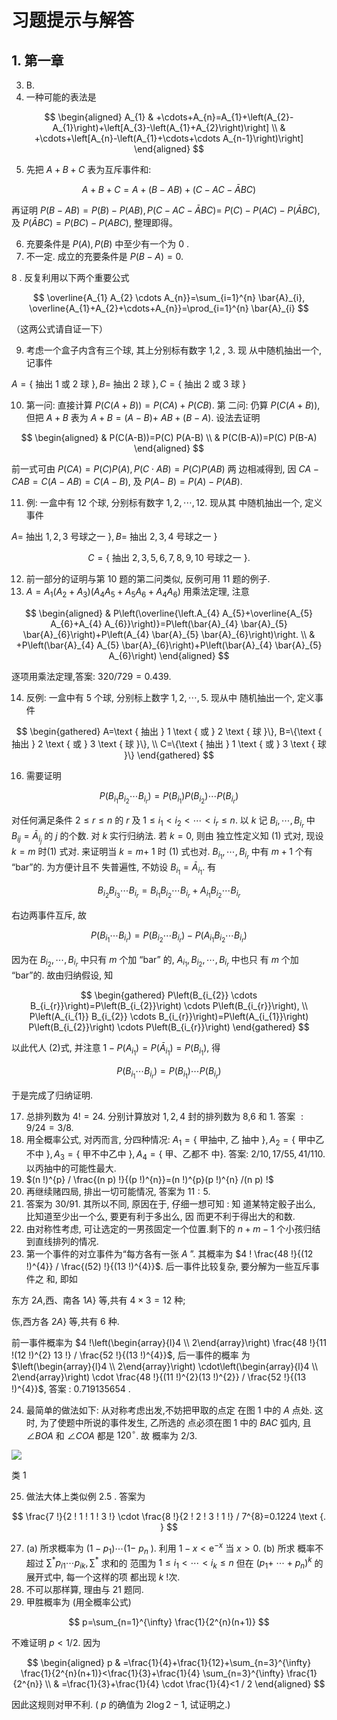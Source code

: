 # 习题提示与解答 

## 1. 第一章

3. B.
4. 一种可能的表法是

$$
\begin{aligned}
A_{1} & +\cdots+A_{n}=A_{1}+\left(A_{2}-A_{1}\right)+\left[A_{3}-\left(A_{1}+A_{2}\right)\right] \\
& +\cdots+\left[A_{n}-\left(A_{1}+\cdots+\cdots A_{n-1}\right)\right]
\end{aligned}
$$

5. 先把 $A+B+C$ 表为互斥事件和:

$$
A+B+C=A+(B-A B)+(C-A C-\bar{A} B C)
$$

再证明 $P(B-A B)=P(B)-P(A B), P(C-A C-\bar{A} B C)=$ $P(C)-P(A C)-P(\bar{A} B C)$, 及 $P(\bar{A} B C)=P(B C)-P(A B C)$, 整理即得。

6. 充要条件是 $P(A), P(B)$ 中至少有一个为 0 .
7. 不一定. 成立的充要条件是 $P(B-A)=0$.

8 . 反复利用以下两个重要公式

$$
\overline{A_{1} A_{2} \cdots A_{n}}=\sum_{i=1}^{n} \bar{A}_{i}, \overline{A_{1}+A_{2}+\cdots+A_{n}}=\prod_{i=1}^{n} \bar{A}_{i}
$$

（这两公式请自证一下）

9. 考虑一个盒子内含有三个球, 其上分别标有数字 1,2 , 3. 现 从中随机抽出一个, 记事件

$A=\{$ 抽出 1 或 2 球 $\}, B=$ 抽出 2 球 $\}, C=\{$ 抽出 2 或 3 球 $\}$

10. 第一问: 直接计算 $P(C(A+B))=P(C A)+P(C B)$. 第 二问: 仍算 $P(C(A+B))$, 但把 $A+B$ 表为 $A+B=(A-B)+$ $A B+(B-A)$. 设法去证明

$$
\begin{aligned}
& P(C(A-B))=P(C) P(A-B) \\
& P(C(B-A))=P(C) P(B-A)
\end{aligned}
$$

前一式可由 $P(C A)=P(C) P(A), P(C \cdot A B)=P(C) P(A B)$ 两 边相减得到, 因 $C A-C A B=C(A-A B)=C(A-B)$, 及 $P(A-$ $B)=P(A)-P(A B)$.

11. 例: 一盒中有 12 个球, 分别标有数字 $1,2, \cdots, 12$. 现从其 中随机抽出一个, 定义事件

$A=$ 抽出 $1,2,3$ 号球之一 $\}, B=$ 抽出 $2,3,4$ 号球之一 $\}$

$$
C=\{\text { 抽出 } 2,3,5,6,7,8,9,10 \text { 号球之一 }\} \text {. }
$$

12. 前一部分的证明与第 10 题的第二问类似, 反例可用 11 题的例子.
13. $A=A_{1}\left(A_{2}+A_{3}\right)\left(A_{4} A_{5}+A_{5} A_{6}+A_{4} A_{6}\right)$ 用乘法定理, 注意

$$
\begin{aligned}
& P\left(\overline{\left.A_{4} A_{5}+\overline{A_{5} A_{6}+A_{4} A_{6}}\right)}=P\left(\bar{A}_{4} \bar{A}_{5} \bar{A}_{6}\right)+P\left(A_{4} \bar{A}_{5} \bar{A}_{6}\right)\right. \\
& +P\left(\bar{A}_{4} A_{5} \bar{A}_{6}\right)+P\left(\bar{A}_{4} \bar{A}_{5} A_{6}\right)
\end{aligned}
$$

逐项用乘法定理,答案: $320 / 729=0.439$.

14. 反例: 一盒中有 5 个球, 分别标上数字 $1,2, \cdots, 5$. 现从中 随机抽出一个, 定义事件

$$
\begin{gathered}
A=\text { 抽出 } 1 \text { 或 } 2 \text { 球 }\}, B=\{\text { 抽出 } 2 \text { 或 } 3 \text { 球 }\}, \\
C=\{\text { 抽出 } 1 \text { 或 } 3 \text { 球 }\}
\end{gathered}
$$

16. 需要证明

$$
P\left(B_{i_{1}} B_{i_{2}} \cdots B_{i_{r}}\right)=P\left(B_{i_{1}}\right) P\left(B_{i_{2}}\right) \cdots P\left(B_{i_{r}}\right)
$$

对任何满足条件 $2 \leqslant r \leqslant n$ 的 $r$ 及 $1 \leqslant i_{1}<i_{2}<\cdots<i_{r} \leqslant n$. 以 $k$ 记 $B_{i}, \cdots, B_{i_{r}}$ 中 $B_{i j}=\bar{A}_{i_{j}}$ 的 $j$ 的个数. 对 $k$ 实行归纳法. 若 $k=0$, 则由 独立性定义知 (1) 式对, 现设 $k=m$ 时(1) 式对. 来证明当 $k=m+$ 1 时 (1) 式也对. $B_{i_{1}}, \cdots, B_{i_{r}}$ 中有 $m+1$ 个有 “bar”的. 为方便计且不 失普遍性, 不妨设 $B_{i_{1}}=\bar{A}_{i_{1}}$. 有

$$
B_{i_{2}} B_{i_{3}} \cdots B_{i_{r}}=B_{i_{1}} B_{i_{2}} \cdots B_{i_{r}}+A_{i_{1}} B_{i_{2}} \cdots B_{i_{r}}
$$

右边两事件互斥, 故

$$
P\left(B_{i_{1}} \cdots B_{i_{r}}\right)=P\left(B_{i_{2}} \cdots B_{i_{r}}\right)-P\left(A_{i_{1}} B_{i_{2}} \cdots B_{i_{r}}\right)
$$

因为在 $B_{i_{2}}, \cdots, B_{i_{r}}$ 中只有 $m$ 个加 “bar” 的, $A_{i_{1}}, B_{i_{2}}, \cdots, B_{i_{r}}$ 中也只 有 $m$ 个加 “bar”的. 故由归纳假设, 知

$$
\begin{gathered}
P\left(B_{i_{2}} \cdots B_{i_{r}}\right)=P\left(B_{i_{2}}\right) \cdots P\left(B_{i_{r}}\right), \\
P\left(A_{i_{1}} B_{i_{2}} \cdots B_{i_{r}}\right)=P\left(A_{i_{1}}\right) P\left(B_{i_{2}}\right) \cdots P\left(B_{i_{r}}\right)
\end{gathered}
$$

以此代人 (2)式, 并注意 $1-P\left(A_{i_{1}}\right)=P\left(\bar{A}_{i_{1}}\right)=P\left(B_{i_{1}}\right)$, 得

$$
P\left(B_{i_{1}} \cdots B_{i_{r}}\right)=P\left(B_{i_{1}}\right) \cdots P\left(B_{i_{r}}\right)
$$

于是完成了归纳证明.

17. 总排列数为 $4 !=24$. 分别计算放对 $1,2,4$ 封的排列数为 8,6 和 1. 答案 $: 9 / 24=3 / 8$.
18. 用全概率公式, 对丙而言, 分四种情况: $A_{1}=\{$ 甲抽中, 乙 抽中 $\}, A_{2}=\{$ 甲中乙不中 $\}, A_{3}=\{$ 甲不中乙中 $\}, A_{4}=\{$ 甲、乙都不 中\}. 答案: $2 / 10,17 / 55,41 / 110$. 以丙抽中的可能性最大.
19. $(n !)^{p} / \frac{(n p) !}{(p !)^{n}}=(n !)^{p}(p !)^{n} /(n p) !$
20. 再继续赌四局, 排出一切可能情况, 答案为 $11: 5$.
21. 答案为 $30 / 91$. 其所以不同, 原因在于, 仔细一想可知 : 知 道某特定骰子出么, 比知道至少出一个么, 要更有利于多出么, 因 而更不利于得出大的和数.
22. 由对称性考虑, 可让选定的一男孩固定一个位置.剩下的 $n+m-1$ 个小孩归结到直线排列的情况.
23. 第一个事件的对立事件为“每方各有一张 $A$ ”. 其概率为 $4 ! \frac{48 !}{(12 !)^{4}} / \frac{(52) !}{(13 !)^{4}}$. 后一事件比较复杂, 要分解为一些互斥事件之 和, 即如

东方 $2 A$,西、南各 $1 A\}$ 等,共有 $4 \times 3=12$ 种;

㑈,西方各 $2 A\}$ 等,共有 6 种.

前一事件概率为 $4 !\left(\begin{array}{l}4 \\ 2\end{array}\right) \frac{48 !}{11 !(12 !)^{2} 13 !} / \frac{52 !}{(13 !)^{4}}$, 后一事件的概率 为 $\left(\begin{array}{l}4 \\ 2\end{array}\right) \cdot\left(\begin{array}{l}4 \\ 2\end{array}\right) \cdot \frac{48 !}{(11 !)^{2}(13 !)^{2}} / \frac{52 !}{(13 !)^{4}}$, 答案 : 0.719135654 .

24. 最简单的做法如下: 从对称考虑出发,不妨把甲取的点定 在图 1 中的 $A$ 点处. 这时, 为了使题中所说的事件发生, 乙所选的 点必须在图 1 中的 $B A C$ 弧内, 且 $\angle B O A$ 和 $\angle C O A$ 都是 $120^{\circ}$. 故 概率为 $2 / 3$.

![](https://cdn.mathpix.com/cropped/2023_07_12_cd0964c0a2cfa319fa75g-4.jpg?height=442&width=474&top_left_y=488&top_left_x=269)

类 1

25. 做法大体上类似例 2.5 . 答案为

$$
\frac{7 !}{2 ! 1 ! 1 ! 3 !} \cdot \frac{8 !}{2 ! 2 ! 3 ! 1 !} / 7^{8}=0.1224 \text {. }
$$

27. (a) 所求概率为 $\left(1-p_{1}\right) \cdots(1-$ $p_{n}$ ). 利用 $1-x<\mathrm{e}^{-x}$ 当 $x>0$. (b) 所求 概率不超过 $\sum^{*} p_{i 1} \cdots p_{i k}, \sum^{*}$ 求和的 范围为 $1 \leqslant i_{1}<\cdots<i_{k} \leqslant n$ 但在 $\left(p_{1}+\right.$ $\left.\cdots+p_{n}\right)^{k}$ 的展开式中, 每一个这样的项 都出现 $k$ !次.
28. 不可以那样算, 理由与 21 题同.
29. 甲胜概率为 (用全概率公式)

$$
p=\sum_{n=1}^{\infty} \frac{1}{2^{n}(n+1)}
$$

不难证明 $p<1 / 2$. 因为

$$
\begin{aligned}
p & =\frac{1}{4}+\frac{1}{12}+\sum_{n=3}^{\infty} \frac{1}{2^{n}(n+1)}<\frac{1}{3}+\frac{1}{4} \sum_{n=3}^{\infty} \frac{1}{2^{n}} \\
& =\frac{1}{3}+\frac{1}{4} \cdot \frac{1}{4}<1 / 2
\end{aligned}
$$

因此这规则对甲不利. ( $p$ 的确值为 $2 \log 2-1$, 试证明之.)


